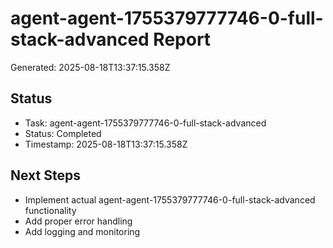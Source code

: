 # agent-agent-1755379777746-0-full-stack-advanced Report

Generated: 2025-08-18T13:37:15.358Z

## Status
- Task: agent-agent-1755379777746-0-full-stack-advanced
- Status: Completed
- Timestamp: 2025-08-18T13:37:15.358Z

## Next Steps
- Implement actual agent-agent-1755379777746-0-full-stack-advanced functionality
- Add proper error handling
- Add logging and monitoring
